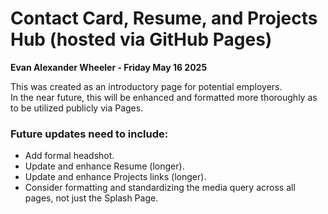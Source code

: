 # **Contact Card, Resume, and Projects Hub (hosted via GitHub Pages)**

**Evan Alexander Wheeler - Friday May 16 2025**

This was created as an introductory page for potential employers.<br>
In the near future, this will be enhanced and formatted more thoroughly as to be utilized publicly via Pages.

### Future updates need to include:
- Add formal headshot.
- Update and enhance Resume (longer).
- Update and enhance Projects links (longer).
- Consider formatting and standardizing the media query across all pages, not just the Splash Page.